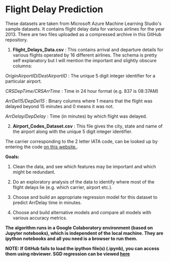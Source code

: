 # Flight Delay Prediction

These datasets are taken from Microsoft Azure Machine Learning Studio's sample datasets. It contains flight delay data for various airlines for the year 2013. There are two files uploaded as a compressed archive in this GitHub repository.

1) **Flight_Delays_Data.csv** : This contains arrival and departure details for various flights operated by 16 different airlines. The schema is pretty self explanatory but I will mention the important and slightly obscure columns:

*OriginAirportID/DestAirportID* : The unique 5 digit integer identifier for a particular airport.

*CRSDepTime/CRSArrTime* : Time in 24 hour format (e.g. 837 is 08:37AM)

*ArrDel15/DepDel15* : Binary columns where 1 means that the flight was delayed beyond 15 minutes and 0 means it was not.

*ArrDelay/DepDelay* : Time (in minutes) by which flight was delayed.

2) **Airport_Codes_Dataset.csv** : This file gives the city, state and name of the airport along with the unique 5 digit integer identifier.

The carrier corresponding to the 2 letter IATA code, can be looked up by entering the code [on this website.](http://www.iata.org/publications/Pages/code-search.aspx).

**Goals:**

1. Clean the data, and see which features may be important and which might be redundant.

2. Do an exploratory analysis of the data to identify where most of the flight delays lie (e.g. which carrier, airport etc.).

3. Choose and build an appropriate regression model for this dataset to predict ArrDelay time in minutes.

4. Choose and build alternative models and compare all models with various accuracy metrics.

**The algorithm runs in a Google Colaboratory environment (based on Jupyter notebooks), which is independent of the local machine. They are ipython notebooks and all you need is a browser to run them.**

**NOTE: If GitHub fails to load the ipython file(s) (.ipynb), you can access them using nbviewer. SGD regression can be viewed [here](https://nbviewer.jupyter.org/github/AnujArora23/FlightDelayML/blob/master/SGDFlightDelayDataset.ipynb)**
